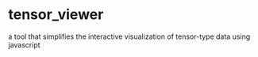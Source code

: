 # tensor_viewer
a tool that simplifies the interactive visualization of tensor-type data using javascript
